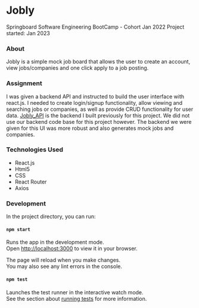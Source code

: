 # Jobly
Springboard Software Engineering BootCamp - Cohort Jan 2022 
Project started: Jan 2023

### About 
Jobly is a simple mock job board that allows the user to create an account, view jobs/companies and one click apply to a job posting. 

### Assignment 
I was given a backend API and instructed to build the user interface with react.js. I needed to create login/signup functionality, allow viewing and searching jobs or companies, as well as provide CRUD functionality for user data. [Jobly_API](https://github.com/nll004/express_API_jobly) is the backend I built previously for this project. We did not use our backend code base for this project however. The backend we were given for this UI was more robust and also generates mock jobs and companies.  

### Technologies Used
- React.js
- Html5
- CSS
- React Router
- Axios

### Development

In the project directory, you can run:

#### `npm start`

Runs the app in the development mode.\
Open [http://localhost:3000](http://localhost:3000) to view it in your browser.

The page will reload when you make changes.\
You may also see any lint errors in the console.

#### `npm test`

Launches the test runner in the interactive watch mode.\
See the section about [running tests](https://facebook.github.io/create-react-app/docs/running-tests) for more information.
